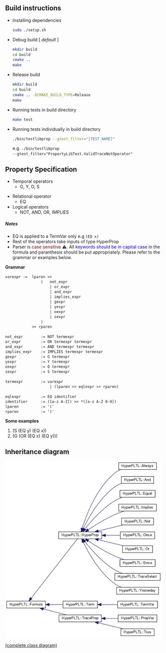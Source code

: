 

## Build instructions

* Installing dependencies

  ```bash
  sudo ./setup.sh
  ```

- Debug build [ *default* ]

  ```bash
  mkdir build
  cd build
  cmake ..
  make
  ```

- Release build

  ```bash
  mkdir build
  cd build
  cmake .. -DCMAKE_BUILD_TYPE=Release
  make
  ```

- Running tests in build directory

  ```bash
  make test
  ```
- Running tests individually in build directory
  ```bash
  ./bin/testlibprop --gtest_filter="[TEST_NAME]"
  ```
  e.g. <code>./bin/testlibprop --gtest_filter="PropertyLibTest.ValidTraceNotOperator"</code>

## Property Specification

 * Temporal operators
    + G, Y, O, S
 + Relational operator
    - EQ
 + Logical operators
    - NOT, AND, OR, IMPLIES

##### Notes
- EQ is applied to a TermVar only e.g `(EQ x)`
- Rest of the operators take inputs of type HyperProp
- Parser is <span style="color:maroon">case sensitive </span> :warning:. All <span style="color:blue">keywords should be in capital case</span> in the formula and paranthesis should be put appropriately. Please refer to the grammar or examples below.

**Grammar**
```
varexpr :=  lparen >>
                (   not_expr
                    | or_expr
                    | and_expr
                    | implies_expr
                    | gexpr
                    | yespr
                    | oexpr
                    | sexpr
                )
            >> rparen

not_expr        := NOT termexpr
or_expr         := OR termexpr termexpr
and_expr        := AND termexpr termexpr
implies_expr    := IMPLIES termexpr termexpr
gexpr           := G termexpr
yexpr           := Y termexpr
oexpr           := O termexpr
sexpr           := S termexpr

termexpr        := varexpr
                    | (lparen >> eqlexpr >> rparen)

eqlexpr         := EQ identifier
identifier      := ([a-z A-Z]) >> *([a-z A-Z 0-9])
lparen          := '('
rparen          := ')'
```

**Some examples**
1. (S (EQ y) (EQ x))
2. (G (OR (EQ x) (EQ y)))

## Inheritance diagram

<img src="./doc/inherit_graph_0.png" />

[(complete class diagram)](https://github.com/tgourav/fuzztest/blob/master/libprop/doc/class_hyper_p_l_t_l_1_1_formula__inherit__graph.png)
